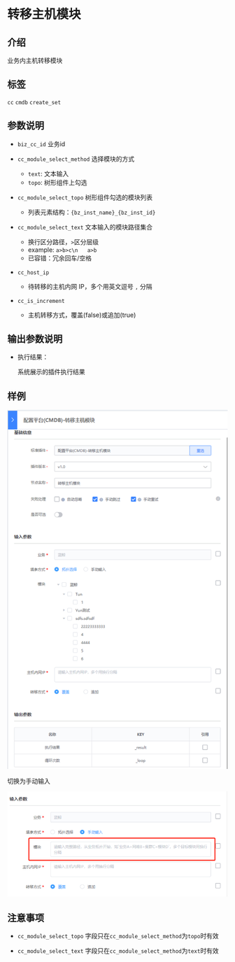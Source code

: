 # 转移主机模块

## 介绍

业务内主机转移模块

## 标签
`cc` `cmdb` `create_set` 

## 参数说明

* `biz_cc_id` 业务id

* `cc_module_select_method` 选择模块的方式
    * `text`: 文本输入
    * `topo`: 树形组件上勾选

* `cc_module_select_topo` 树形组件勾选的模块列表
   * 列表元素结构：`{bz_inst_name}_{bz_inst_id}`

* `cc_module_select_text` 文本输入的模块路径集合
    * 换行区分路径，`>`区分层级
    * example: `a>b>c\n   a>b`
    * 已容错：冗余回车/空格
 
* `cc_host_ip`
    * 待转移的主机内网 IP，多个用英文逗号 `,` 分隔

* `cc_is_increment`
    * 主机转移方式，覆盖(false)或追加(true)

## 输出参数说明

* 执行结果：

  系统展示的插件执行结果

## 样例

![](images/transfer_host_module_topo.png)

切换为手动输入

![](images/transfer_host_module_text.png)

## 注意事项

* `cc_module_select_topo` 字段只在`cc_module_select_method`为`topo`时有效

* `cc_module_select_text` 字段只在`cc_module_select_method`为`text`时有效
  

  